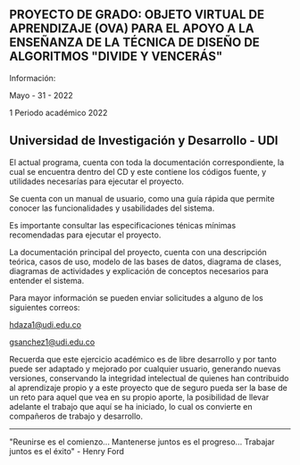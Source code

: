 PROYECTO DE GRADO: OBJETO VIRTUAL DE APRENDIZAJE (OVA) PARA EL APOYO A LA ENSEÑANZA DE LA TÉCNICA DE DISEÑO DE ALGORITMOS "DIVIDE Y VENCERÁS"
--------------------------------------------------------------------------------------------------------------------------------------------------------------------
Información:

Mayo - 31 - 2022

1 Periodo académico 2022

Universidad de Investigación y Desarrollo - UDI
--------------------------------------------------------------------------------------------------------------------------------------------------------------------

El actual programa, cuenta con toda la documentación correspondiente, la cual se encuentra dentro del CD y este contiene los códigos fuente, y utilidades necesarías para ejecutar el proyecto.

Se cuenta con un manual de usuario, como una guía rápida que permite conocer las funcionalidades y usabilidades del sistema.

Es importante consultar las especificaciones ténicas mínimas recomendadas para ejecutar el proyecto.

La documentación principal del proyecto, cuenta con una descripción teórica, casos de uso, modelo de las bases de datos, diagrama de clases, diagramas de actividades y explicación de conceptos necesarios para entender el sistema.

Para mayor información se pueden enviar solicitudes a alguno de los siguientes correos:

hdaza1@udi.edu.co

gsanchez1@udi.edu.co

Recuerda que este ejercicio académico es de libre desarrollo y por tanto puede ser adaptado y mejorado por cualquier usuario, generando nuevas versiones, conservando la integridad intelectual de quienes han contribuido al aprendizaje propio y a este proyecto que de seguro pueda ser la base de un reto para aquel que vea en su propio aporte, la posibilidad de llevar adelante el trabajo que aquí se ha iniciado, lo cual os convierte en compañeros de trabajo y desarrollo.
 
 --------------------------------------------------------------------------------------------------------------------------------------------------------------------
"Reunirse es el comienzo... Mantenerse juntos es el progreso... Trabajar juntos es el éxito" - Henry Ford

